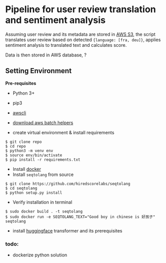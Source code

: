 # Pipeline for user review translation and sentiment analysis

Assuming user review and its metadata are stored in [AWS S3](), the script translates user review based on detected `{language: [fra, deu]}`, applies sentiment analysis to translated text and calculates score. 

Data is then stored in AWS database, ?

## Setting Environment

**Pre-requisites**

- Python 3+
- pip3 
- [awscli](https://docs.aws.amazon.com/cli/latest/userguide/install-cliv2-linux.html#cliv2-linux-prereq)
- [download aws batch helpers](https://github.com/awslabs/aws-batch-helpers/archive/master.zip)


- create virtual environment & install requirements

```
$ git clone repo
$ cd repo
$ python3 -m venv env
$ source env/bin/activate
$ pip install -r requirements.txt 
```

- Install [docker](https://docs.docker.com/engine/install/ubuntu/)
- Install `seqtolang` from source

```
$ git clone https://github.com/hiredscorelabs/seqtolang
$ cd seqtolang
$ python setup.py install
```

- Verify installation in terminal

```
$ sudo docker build . -t seqtolang
$ sudo docker run -e SEQTOLANG_TEXT="Good boy in chinese is 好孩子" seqtolang
```

- install [huggingface](https://github.com/huggingface/transformers#installation) transformer and its prerequisites

### todo:

- dockerize python solution 
